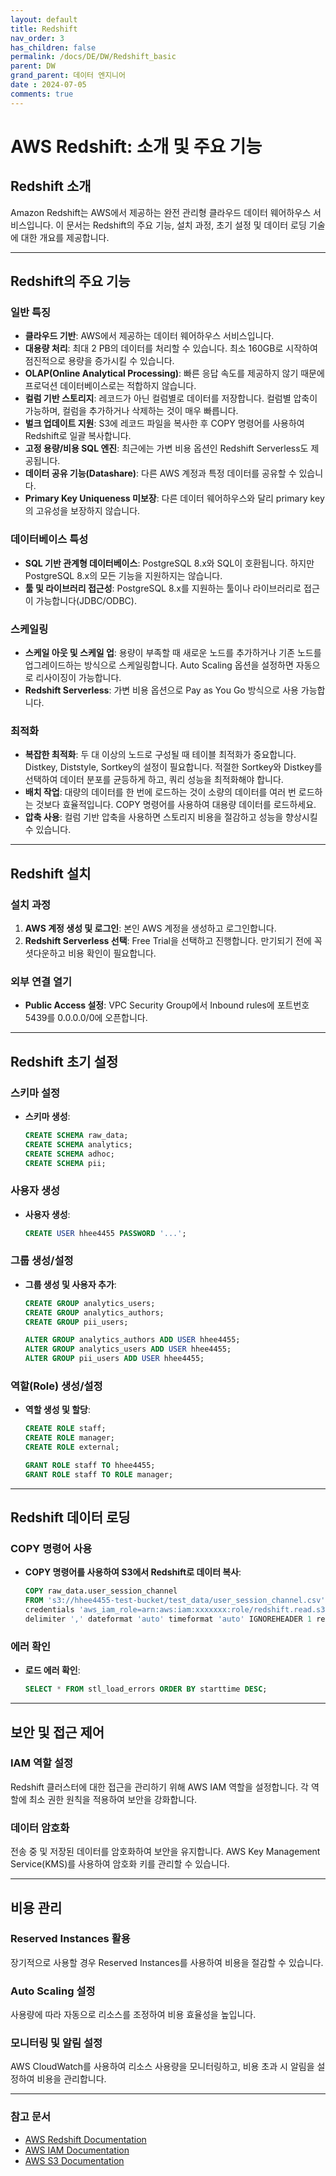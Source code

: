 ```yaml
---
layout: default
title: Redshift
nav_order: 3
has_children: false
permalink: /docs/DE/DW/Redshift_basic
parent: DW
grand_parent: 데이터 엔지니어
date : 2024-07-05
comments: true
---
```


# AWS Redshift: 소개 및 주요 기능

## Redshift 소개
Amazon Redshift는 AWS에서 제공하는 완전 관리형 클라우드 데이터 웨어하우스 서비스입니다. 이 문서는 Redshift의 주요 기능, 설치 과정, 초기 설정 및 데이터 로딩 기술에 대한 개요를 제공합니다.

---

## Redshift의 주요 기능

### 일반 특징
- **클라우드 기반**: AWS에서 제공하는 데이터 웨어하우스 서비스입니다.
- **대용량 처리**: 최대 2 PB의 데이터를 처리할 수 있습니다. 최소 160GB로 시작하여 점진적으로 용량을 증가시킬 수 있습니다.
- **OLAP(Online Analytical Processing)**: 빠른 응답 속도를 제공하지 않기 때문에 프로덕션 데이터베이스로는 적합하지 않습니다.
- **컬럼 기반 스토리지**: 레코드가 아닌 컬럼별로 데이터를 저장합니다. 컬럼별 압축이 가능하며, 컬럼을 추가하거나 삭제하는 것이 매우 빠릅니다.
- **벌크 업데이트 지원**: S3에 레코드 파일을 복사한 후 COPY 명령어를 사용하여 Redshift로 일괄 복사합니다.
- **고정 용량/비용 SQL 엔진**: 최근에는 가변 비용 옵션인 Redshift Serverless도 제공됩니다.
- **데이터 공유 기능(Datashare)**: 다른 AWS 계정과 특정 데이터를 공유할 수 있습니다.
- **Primary Key Uniqueness 미보장**: 다른 데이터 웨어하우스와 달리 primary key의 고유성을 보장하지 않습니다.

### 데이터베이스 특성
- **SQL 기반 관계형 데이터베이스**: PostgreSQL 8.x와 SQL이 호환됩니다. 하지만 PostgreSQL 8.x의 모든 기능을 지원하지는 않습니다.
- **툴 및 라이브러리 접근성**: PostgreSQL 8.x를 지원하는 툴이나 라이브러리로 접근이 가능합니다(JDBC/ODBC).

### 스케일링
- **스케일 아웃 및 스케일 업**: 용량이 부족할 때 새로운 노드를 추가하거나 기존 노드를 업그레이드하는 방식으로 스케일링합니다. Auto Scaling 옵션을 설정하면 자동으로 리사이징이 가능합니다.
- **Redshift Serverless**: 가변 비용 옵션으로 Pay as You Go 방식으로 사용 가능합니다.

### 최적화
- **복잡한 최적화**: 두 대 이상의 노드로 구성될 때 테이블 최적화가 중요합니다. Distkey, Diststyle, Sortkey의 설정이 필요합니다. 적절한 Sortkey와 Distkey를 선택하여 데이터 분포를 균등하게 하고, 쿼리 성능을 최적화해야 합니다.
- **배치 작업**: 대량의 데이터를 한 번에 로드하는 것이 소량의 데이터를 여러 번 로드하는 것보다 효율적입니다. COPY 명령어를 사용하여 대용량 데이터를 로드하세요.
- **압축 사용**: 컬럼 기반 압축을 사용하면 스토리지 비용을 절감하고 성능을 향상시킬 수 있습니다.

---

## Redshift 설치

### 설치 과정
1. **AWS 계정 생성 및 로그인**: 본인 AWS 계정을 생성하고 로그인합니다.
2. **Redshift Serverless 선택**: Free Trial을 선택하고 진행합니다. 만기되기 전에 꼭 셧다운하고 비용 확인이 필요합니다.

### 외부 연결 열기
- **Public Access 설정**: VPC Security Group에서 Inbound rules에 포트번호 5439를 0.0.0.0/0에 오픈합니다.

---

## Redshift 초기 설정

### 스키마 설정
- **스키마 생성**:
  ```sql
  CREATE SCHEMA raw_data;
  CREATE SCHEMA analytics;
  CREATE SCHEMA adhoc;
  CREATE SCHEMA pii;
  ```

### 사용자 생성
- **사용자 생성**:
  ```sql
  CREATE USER hhee4455 PASSWORD '...';
  ```

### 그룹 생성/설정
- **그룹 생성 및 사용자 추가**:
  ```sql
  CREATE GROUP analytics_users;
  CREATE GROUP analytics_authors;
  CREATE GROUP pii_users;

  ALTER GROUP analytics_authors ADD USER hhee4455;
  ALTER GROUP analytics_users ADD USER hhee4455;
  ALTER GROUP pii_users ADD USER hhee4455;
  ```

### 역할(Role) 생성/설정
- **역할 생성 및 할당**:
  ```sql
  CREATE ROLE staff;
  CREATE ROLE manager;
  CREATE ROLE external;

  GRANT ROLE staff TO hhee4455;    
  GRANT ROLE staff TO ROLE manager;
  ```

---

## Redshift 데이터 로딩

### COPY 명령어 사용
- **COPY 명령어를 사용하여 S3에서 Redshift로 데이터 복사**:
  ```sql
  COPY raw_data.user_session_channel
  FROM 's3://hhee4455-test-bucket/test_data/user_session_channel.csv'
  credentials 'aws_iam_role=arn:aws:iam:xxxxxxx:role/redshift.read.s3'
  delimiter ',' dateformat 'auto' timeformat 'auto' IGNOREHEADER 1 removequotes;
  ```

### 에러 확인
- **로드 에러 확인**:
  ```sql
  SELECT * FROM stl_load_errors ORDER BY starttime DESC;
  ```

---

## 보안 및 접근 제어

### IAM 역할 설정
Redshift 클러스터에 대한 접근을 관리하기 위해 AWS IAM 역할을 설정합니다. 각 역할에 최소 권한 원칙을 적용하여 보안을 강화합니다.

### 데이터 암호화
전송 중 및 저장된 데이터를 암호화하여 보안을 유지합니다. AWS Key Management Service(KMS)를 사용하여 암호화 키를 관리할 수 있습니다.

---

## 비용 관리

### Reserved Instances 활용
장기적으로 사용할 경우 Reserved Instances를 사용하여 비용을 절감할 수 있습니다.

### Auto Scaling 설정
사용량에 따라 자동으로 리소스를 조정하여 비용 효율성을 높입니다.

### 모니터링 및 알림 설정
AWS CloudWatch를 사용하여 리소스 사용량을 모니터링하고, 비용 초과 시 알림을 설정하여 비용을 관리합니다.


---

### 참고 문서
- [AWS Redshift Documentation](https://docs.aws.amazon.com/redshift/)
- [AWS IAM Documentation](https://docs.aws.amazon.com/iam/)
- [AWS S3 Documentation](https://docs.aws.amazon.com/s3/)


<script src="https://utteranc.es/client.js"
        repo="hhee4455/hhee4455.github.io"
        issue-term="pathname"
        label="comments"
        theme="github-dark"
        crossorigin="anonymous"
        async>
</script>
